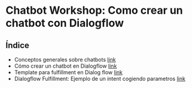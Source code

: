 

# Chatbot Workshop: Como crear un chatbot con Dialogflow 

## Índice
- Conceptos generales sobre chatbots [link](https://github.com/elena20ruiz/ChatbotWorkshop/blob/master/Chatbots.md)
- Cómo crear un chatbot en Dialogflow [link](https://github.com/elena20ruiz/ChatbotWorkshop/blob/master/Dialoflow.md)
- Template para fulfillment en Dialog flow [link](https://github.com/elena20ruiz/ChatbotWorkshop/blob/master/)
- Dialogflow Fulfillment: Ejemplo de un intent cogiendo parametros [link](https://github.com/elena20ruiz/ChatbotWorkshop/blob/master/chatbot-flights/final_index.js)

